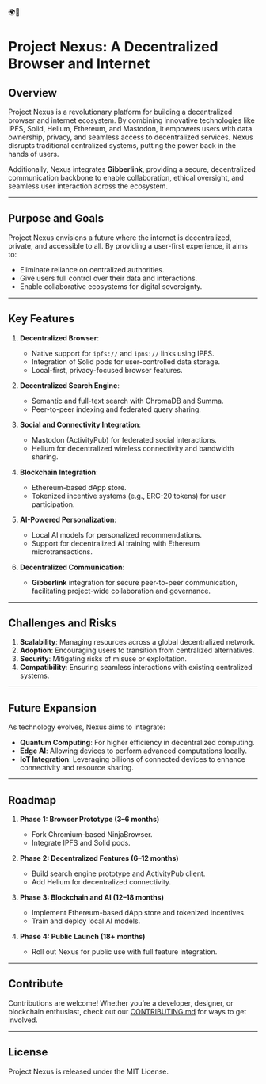 🌍🔗
# Project Nexus: A Decentralized Browser and Internet

## **Overview**
Project Nexus is a revolutionary platform for building a decentralized browser and internet ecosystem. By combining innovative technologies like IPFS, Solid, Helium, Ethereum, and Mastodon, it empowers users with data ownership, privacy, and seamless access to decentralized services. Nexus disrupts traditional centralized systems, putting the power back in the hands of users.

Additionally, Nexus integrates **Gibberlink**, providing a secure, decentralized communication backbone to enable collaboration, ethical oversight, and seamless user interaction across the ecosystem.

---

## **Purpose and Goals**
Project Nexus envisions a future where the internet is decentralized, private, and accessible to all. By providing a user-first experience, it aims to:
- Eliminate reliance on centralized authorities.
- Give users full control over their data and interactions.
- Enable collaborative ecosystems for digital sovereignty.

---

## **Key Features**
1. **Decentralized Browser**:
   - Native support for `ipfs://` and `ipns://` links using IPFS.
   - Integration of Solid pods for user-controlled data storage.
   - Local-first, privacy-focused browser features.

2. **Decentralized Search Engine**:
   - Semantic and full-text search with ChromaDB and Summa.
   - Peer-to-peer indexing and federated query sharing.

3. **Social and Connectivity Integration**:
   - Mastodon (ActivityPub) for federated social interactions.
   - Helium for decentralized wireless connectivity and bandwidth sharing.

4. **Blockchain Integration**:
   - Ethereum-based dApp store.
   - Tokenized incentive systems (e.g., ERC-20 tokens) for user participation.

5. **AI-Powered Personalization**:
   - Local AI models for personalized recommendations.
   - Support for decentralized AI training with Ethereum microtransactions.

6. **Decentralized Communication**:
   - **Gibberlink** integration for secure peer-to-peer communication, facilitating project-wide collaboration and governance.

---

## **Challenges and Risks**
1. **Scalability**: Managing resources across a global decentralized network.
2. **Adoption**: Encouraging users to transition from centralized alternatives.
3. **Security**: Mitigating risks of misuse or exploitation.
4. **Compatibility**: Ensuring seamless interactions with existing centralized systems.


---

## **Future Expansion**
As technology evolves, Nexus aims to integrate:
- **Quantum Computing**: For higher efficiency in decentralized computing.
- **Edge AI**: Allowing devices to perform advanced computations locally.
- **IoT Integration**: Leveraging billions of connected devices to enhance connectivity and resource sharing.

---

## **Roadmap**
1. **Phase 1: Browser Prototype (3–6 months)**
   - Fork Chromium-based NinjaBrowser.
   - Integrate IPFS and Solid pods.

2. **Phase 2: Decentralized Features (6–12 months)**
   - Build search engine prototype and ActivityPub client.
   - Add Helium for decentralized connectivity.

3. **Phase 3: Blockchain and AI (12–18 months)**
   - Implement Ethereum-based dApp store and tokenized incentives.
   - Train and deploy local AI models.

4. **Phase 4: Public Launch (18+ months)**
   - Roll out Nexus for public use with full feature integration.

---

## **Contribute**
Contributions are welcome! Whether you’re a developer, designer, or blockchain enthusiast, check out our [CONTRIBUTING.md](./CONTRIBUTING.md) for ways to get involved.

---

## **License**
Project Nexus is released under the MIT License.


